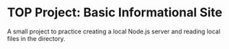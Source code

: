 # TOP Project: Basic Informational Site

A small project to practice creating a local Node.js server and reading local files in the directory.
